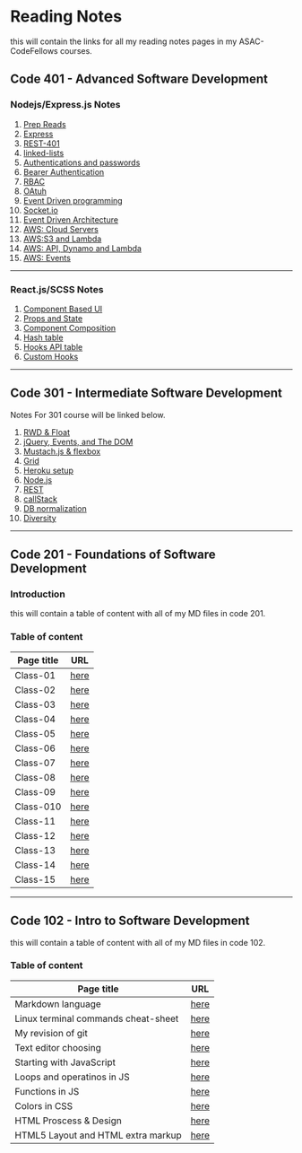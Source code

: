 # Reading Notes

this will contain the links for all my reading notes pages in my ASAC-CodeFellows courses.

## Code 401 - Advanced Software Development

### Nodejs/Express.js Notes

1. [Prep Reads](https://mohammad-qethama.github.io/reading-notes/prep401)
2. [Express](https://mohammad-qethama.github.io/reading-notes/401-class-02)
3. [REST-401](https://mohammad-qethama.github.io/reading-notes/401-class-03)
4. [linked-lists](https://mohammad-qethama.github.io/reading-notes/401-class-05)
5. [Authentications and passwords](https://mohammad-qethama.github.io/reading-notes/401-class-06)
6. [Bearer Authentication](https://mohammad-qethama.github.io/reading-notes/401-class-07)
7. [RBAC](https://mohammad-qethama.github.io/reading-notes/401-class-08)
8. [OAtuh](https://mohammad-qethama.github.io/reading-notes/401)
9. [Event Driven programming](https://mohammad-qethama.github.io/reading-notes/401-class-11)
10. [Socket.io](https://mohammad-qethama.github.io/reading-notes/401-class-12)
11. [Event Driven Architecture](https://mohammad-qethama.github.io/reading-notes/401-class-14)
12. [AWS: Cloud Servers](https://mohammad-qethama.github.io/reading-notes/401-class-15)
13. [AWS:S3 and Lambda](https://mohammad-qethama.github.io/reading-notes/401-class-16)
14. [AWS: API, Dynamo and Lambda](https://mohammad-qethama.github.io/reading-notes/401-class-17)
15. [AWS: Events](https://mohammad-qethama.github.io/reading-notes/401-class-18)

***

### React.js/SCSS Notes

1. [Component Based UI](https://mohammad-qethama.github.io/reading-notes/401-class-26)
2. [Props and State](https://mohammad-qethama.github.io/reading-notes/401-class-27)
3. [Component Composition](https://mohammad-qethama.github.io/reading-notes/401-class-28)
4. [Hash table](https://mohammad-qethama.github.io/reading-notes/401-class-30)
5. [Hooks API table](https://mohammad-qethama.github.io/reading-notes/401-class-31)
6. [Custom Hooks](https://mohammad-qethama.github.io/reading-notes/401-class-32)

***

## Code 301 - Intermediate Software Development

Notes For 301 course  will be linked below.

1. [RWD & Float](https://mohammad-qethama.github.io/reading-notes/SMACSS)
2. [jQuery, Events, and The DOM](https://mohammad-qethama.github.io/reading-notes/JQ)
3. [Mustach.js & flexbox](https://mohammad-qethama.github.io/reading-notes/Flex)
4. [Grid](https://mohammad-qethama.github.io/reading-notes/grid)
5. [Heroku setup](https://mohammad-qethama.github.io/reading-notes/hero)
6. [Node.js](https://mohammad-qethama.github.io/reading-notes/node)
7. [REST](https://mohammad-qethama.github.io/reading-notes/rest)
8. [callStack](https://mohammad-qethama.github.io/reading-notes/call)
9. [DB normalization](https://mohammad-qethama.github.io/reading-notes/db)
10. [Diversity](https://mohammad-qethama.github.io/reading-notes/divr)

***

## Code 201 - Foundations of Software Development

### Introduction

this will contain a table of content with all of my MD files in code 201.

### **Table of content**

**Page title**  | **URL**
-------------|-------------
Class-01| [here](https://mohammad-qethama.github.io/reading-notes/class-01)
Class-02| [here](https://mohammad-qethama.github.io/reading-notes/class-02)
Class-03| [here](https://mohammad-qethama.github.io/reading-notes/class-03)
Class-04| [here](https://mohammad-qethama.github.io/reading-notes/class-04)
Class-05| [here](https://mohammad-qethama.github.io/reading-notes/class-05)
Class-06| [here](https://mohammad-qethama.github.io/reading-notes/class-06)
Class-07| [here](https://mohammad-qethama.github.io/reading-notes/class-07)
Class-08| [here](https://mohammad-qethama.github.io/reading-notes/class-08)
Class-09| [here](https://mohammad-qethama.github.io/reading-notes/class-09)
Class-010| [here](https://mohammad-qethama.github.io/reading-notes/class-10)
Class-11| [here](https://mohammad-qethama.github.io/reading-notes/class-11)
Class-12| [here](https://mohammad-qethama.github.io/reading-notes/class-12)
Class-13| [here](https://mohammad-qethama.github.io/reading-notes/class-13)
Class-14| [here](https://mohammad-qethama.github.io/reading-notes/class-14)
Class-15| [here](https://mohammad-qethama.github.io/reading-notes/class-15)

***

## Code 102 - Intro to Software Development

this will contain a table of content with all of my MD files in code 102.

### Table of content

**Page title**  | **URL**
-------------| -------------
Markdown language | [here](https://mohammad-qethama.github.io/reading-notes/markdown)|
Linux terminal commands cheat-sheet  | [here](https://mohammad-qethama.github.io/reading-notes/cheatsheet)
My revision of git | [here](https://mohammad-qethama.github.io/reading-notes/git)|
Text editor choosing|[here](https://mohammad-qethama.github.io/reading-notes/texteditor)|
Starting with JavaScript | [here](https://mohammad-qethama.github.io/reading-notes/JSPT1)
Loops and operatinos in JS | [here](https://mohammad-qethama.github.io/reading-notes/operationsandloops)
Functions in JS | [here](https://mohammad-qethama.github.io/reading-notes/Functions)
Colors in CSS | [here](https://mohammad-qethama.github.io/reading-notes/colorcss)
HTML Proscess & Design | [here](https://mohammad-qethama.github.io/reading-notes/chapter18)
HTML5 Layout and HTML extra markup |[here](https://mohammad-qethama.github.io/reading-notes/chapter816)
